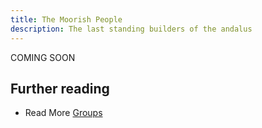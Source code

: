 ```yaml
---
title: The Moorish People
description: The last standing builders of the andalus
---
```


COMING SOON

## Further reading

- Read More [Groups](/groups/) 
